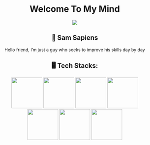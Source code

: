<h1 align="center">Welcome To My Mind</h1>
<p align="center"><img src="https://c.tenor.com/3HrIbcsMx-8AAAAC/f-society-mask.gif"/></p>

<h2 align="center">👾 Sam Sapiens</h2>

<p align="center">Hello friend, I’m just a guy who seeks to improve his skills day by day </p>

<h2 align="center">🖥️ Tech Stacks: </h2>
<div align="center">
  <img src="https://cdn.jsdelivr.net/npm/programming-languages-logos/src/javascript/javascript.png" height="100">
  <img src="https://cdn.jsdelivr.net/npm/programming-languages-logos/src/cpp/cpp.png" height="100">
  <img src="https://cdn.jsdelivr.net/npm/programming-languages-logos/src/csharp/csharp.png" height="100">
  <img src="https://cdn.jsdelivr.net/npm/programming-languages-logos/src/java/java.png" height="100">
  <img src="https://cdn.jsdelivr.net/npm/programming-languages-logos/src/php/php.png" height="100">
  <img src="https://cdn.jsdelivr.net/npm/programming-languages-logos/src/python/python.png" height="100">
  <img src="https://cdn.jsdelivr.net/npm/programming-languages-logos/src/typescript/typescript.png" height="100">
  <!-- <img src="https://seeklogo.com/images/D/dart-logo-FDA1939EC4-seeklogo.com.png" height="100">
  <img src="https://www.rust-lang.org/logos/rust-logo-256x256.png" height="100">
  <img src="https://cdn.jsdelivr.net/npm/programming-languages-logos/src/kotlin/kotlin.png" height="100"> -->
</div>
